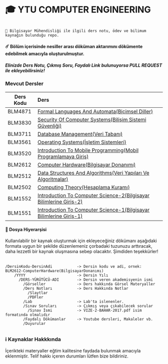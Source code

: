 # 🎓 YTU COMPUTER ENGINEERING
######
    🚀 Bilgisayar Mühendisliği ile ilgili ders notu, ödev ve bilimum kaynağın bulunduğu repo. 

#### ☄️ Bölüm içerisinde nesiller arası döküman aktarımını dökümente edebilmek amacıyla oluşturulmuştur.
##### Elinizde Ders Notu, Çıkmış Soru, Faydalı Link bulunuyorsa PULL REQUEST ile ekleyebilirsiniz!

### Mevcut Dersler
| Ders Kodu     | Ders          							  			                             |
| ------------- |:-----------------------------------------------------------------------------------|
| BLM4871       | [Formal Languages And Automata(Biçimsel Diller)](../../tree/BLM4871)                    |
| BLM3830       | [Security Of Computer Systems(Bilişim Sistemi Güvenliği)](../../tree/BLM3830)           |
| BLM3711 		| [Database Management(Veri Tabanı)](../../tree/BLM3711)            				         |
| BLM3561       | [Operating Systems(İşletim Sistemleri)](../../tree/BLM3561) 	                         |  
| BLM3520       | [Introduction To Mobile Programming(Mobil Programlamaya Giriş)](../../tree/BLM3520)     |
| BLM2612 		| [Computer Hardware(Bilgisayar Donanımı)](../../tree/BLM2612)                            |
| BLM2512       | [Data Structures And Algorithms(Veri Yapıları Ve Algoritmalar)](../../tree/BLM2512)     |
| BLM2502       | [Computing Theory(Hesaplama Kuramı)](../../tree/BLM2502)              	                 |
| BLM1552 		| [Introduction To Computer Science-2(Bilgisayar Bilimlerine Giriş-2)](../../tree/BLM1552)|
| BLM1551       | [Introduction To Computer Science-1(Bilgisayar Bilimlerine Giriş-1)](../../tree/BLM1551)|

#### 📂 Dosya Hiyerarşisi
Kullanılabilir bir kaynak oluşturmak için ekleyeceğiniz dökümanı aşağıdaki formata uygun bir şekilde düzenlemeniz çorbadaki tuzunuzu arttıracak, daha lezzetli bir kaynak oluşmasına sebep olacaktır. Şimdiden teşekkürler!

######
    /DersinKodu-DersinAdi           -> Dersin kodu ve adi, ornek:  	BLM2612-ComputerHardware(BilgisayarDonanımı)
        /YYYY                       -> Dersin Yılı
          /DERS-YÜRÜTÜCÜ-ADI        -> Dersin veren akademisyenin ismi
            /Görseller              -> Ders hakkında Görsel Materyaller
            /Ders Notları           -> Ders Hakkında Notlar
              /Slaytlar
              /PDFler
            /Lab                    -> Lab'ta islenenler.
            /Sınav Soruları         -> Çıkmış veya çıkabilecek sorular
              /Sınav İsmi           -> VIZE-2-BAHAR-2017.pdf isim formatında olmalıdır
            /Faydalı Dökümanlar     -> Youtube dersleri, Makaleler vb.
            /Duyurular
######

### ℹ️ Kaynaklar Hakkkında
İçerikteki materyaller eğtim kalitesine faydada bulunmak amacıyla eklenmiştir. Telif hakkı içeren durumları lütfen bize bildiriniz.

